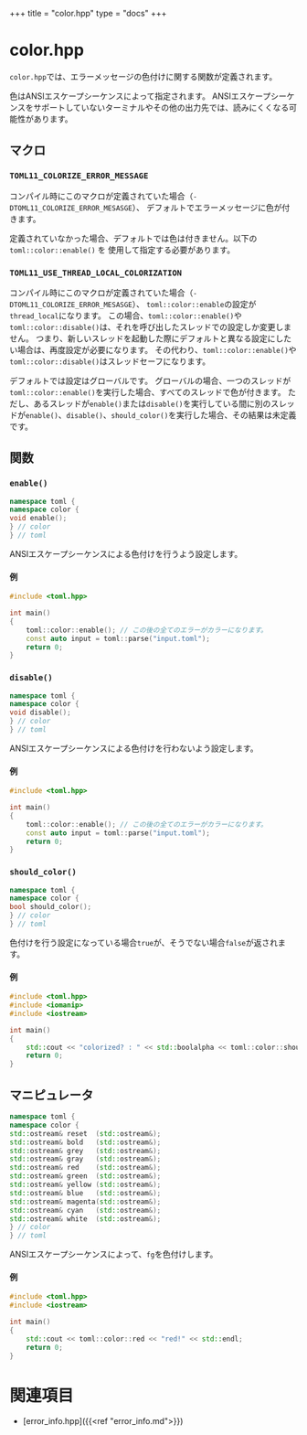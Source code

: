 +++
title = "color.hpp"
type  = "docs"
+++

# color.hpp

`color.hpp`では、エラーメッセージの色付けに関する関数が定義されます。

色はANSIエスケープシーケンスによって指定されます。
ANSIエスケープシーケンスをサポートしていないターミナルやその他の出力先では、読みにくくなる可能性があります。

## マクロ

### `TOML11_COLORIZE_ERROR_MESSAGE`

コンパイル時にこのマクロが定義されていた場合（`-DTOML11_COLORIZE_ERROR_MESASGE`）、
デフォルトでエラーメッセージに色が付きます。

定義されていなかった場合、デフォルトでは色は付きません。以下の `toml::color::enable()` を
使用して指定する必要があります。

### `TOML11_USE_THREAD_LOCAL_COLORIZATION`

コンパイル時にこのマクロが定義されていた場合（`-DTOML11_COLORIZE_ERROR_MESASGE`）、
`toml::color::enable`の設定が`thread_local`になります。
この場合、`toml::color::enable()`や`toml::color::disable()`は、それを呼び出したスレッドでの設定しか変更しません。
つまり、新しいスレッドを起動した際にデフォルトと異なる設定にしたい場合は、再度設定が必要になります。
その代わり、`toml::color::enable()`や`toml::color::disable()`はスレッドセーフになります。

デフォルトでは設定はグローバルです。
グローバルの場合、一つのスレッドが`toml::color::enable()`を実行した場合、すべてのスレッドで色が付きます。
ただし、あるスレッドが`enable()`または`disable()`を実行している間に別のスレッドが`enable()`、`disable()`、`should_color()`を実行した場合、その結果は未定義です。

## 関数

### `enable()`

```cpp
namespace toml {
namespace color {
void enable();
} // color
} // toml
```

ANSIエスケープシーケンスによる色付けを行うよう設定します。

#### 例

```cpp
#include <toml.hpp>

int main()
{
    toml::color::enable(); // この後の全てのエラーがカラーになります。
    const auto input = toml::parse("input.toml");
    return 0;
}
```

### `disable()`

```cpp
namespace toml {
namespace color {
void disable();
} // color
} // toml
```

ANSIエスケープシーケンスによる色付けを行わないよう設定します。

#### 例

```cpp
#include <toml.hpp>

int main()
{
    toml::color::enable(); // この後の全てのエラーがカラーになります。
    const auto input = toml::parse("input.toml");
    return 0;
}
```

### `should_color()`

```cpp
namespace toml {
namespace color {
bool should_color();
} // color
} // toml
```

色付けを行う設定になっている場合`true`が、そうでない場合`false`が返されます。

#### 例

```cpp
#include <toml.hpp>
#include <iomanip>
#include <iostream>

int main()
{
    std::cout << "colorized? : " << std::boolalpha << toml::color::should_color() << std::endl;
    return 0;
}
```

## マニピュレータ

```cpp
namespace toml {
namespace color {
std::ostream& reset  (std::ostream&);
std::ostream& bold   (std::ostream&);
std::ostream& grey   (std::ostream&);
std::ostream& gray   (std::ostream&);
std::ostream& red    (std::ostream&);
std::ostream& green  (std::ostream&);
std::ostream& yellow (std::ostream&);
std::ostream& blue   (std::ostream&);
std::ostream& magenta(std::ostream&);
std::ostream& cyan   (std::ostream&);
std::ostream& white  (std::ostream&);
} // color
} // toml
```

ANSIエスケープシーケンスによって、`fg`を色付けします。

#### 例

```cpp
#include <toml.hpp>
#include <iostream>

int main()
{
    std::cout << toml::color::red << "red!" << std::endl;
    return 0;
}
```

# 関連項目

- [error_info.hpp]({{<ref "error_info.md">}})
